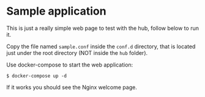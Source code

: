 # Sample application

This is just a really simple web page to test with the hub,
follow below to run it.

Copy the file named `sample.conf` inside the `conf.d` directory,
that is located just under the root directory (NOT inside the `hub` folder).

Use docker-compose to start the web application:

    $ docker-compose up -d

If it works you should see the Nginx welcome page.